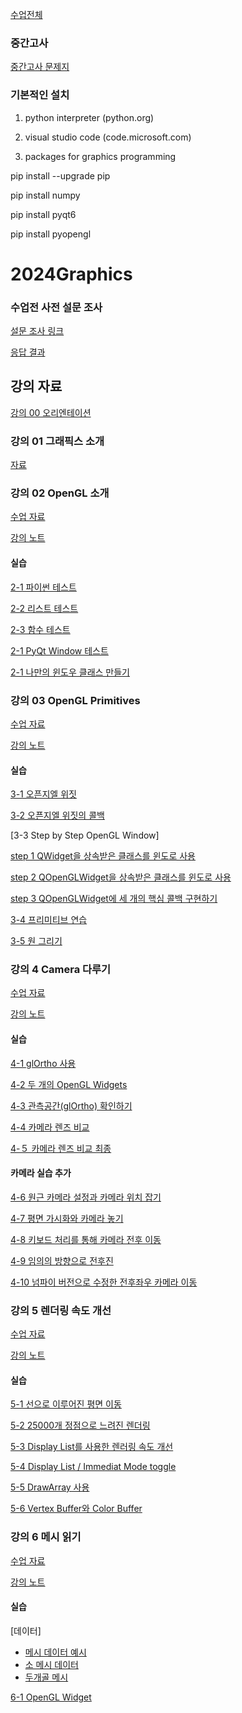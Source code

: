 [수업전체](https://github.com/dknife/dknife.github.io/wiki/Lecture_Homepage)

### 중간고사 
[중간고사 문제지](https://forms.office.com/r/rsc61Wn0Nm)

### 기본적인 설치
1. python interpreter (python.org)

2. visual studio code (code.microsoft.com)

3. packages for graphics programming

pip install --upgrade pip

pip install numpy

pip install pyqt6

pip install pyopengl

# 2024Graphics

### 수업전 사전 설문 조사

[설문 조사 링크](https://forms.office.com/Pages/ResponsePage.aspx?id=DQSIkWdsW0yxEjajBLZtrQAAAAAAAAAAAAO__fVSsTlUNFZWRksyUDczOVNQR1VTSkNLUlVFS1lTVy4u)

[응답 결과](https://forms.office.com/Pages/AnalysisPage.aspx?AnalyzerToken=AiRzmUfwW0bIduVPTEMLrCiZnAnsJqfx&id=DQSIkWdsW0yxEjajBLZtrQAAAAAAAAAAAAO__fVSsTlUNFZWRksyUDczOVNQR1VTSkNLUlVFS1lTVy4u)

## 강의 자료

[강의 00 오리엔테이션](https://github.com/dknife/2024Graphics/raw/main/LN/Lec00_Orientation.pdf)

### 강의 01 그래픽스 소개

[자료](https://github.com/dknife/2024Graphics/raw/main/LN/Lec01_Introduction2Graphics.pdf)

### 강의 02 OpenGL 소개

[수업 자료](https://github.com/dknife/2024Graphics/raw/main/LN/Lec02_BasicGraphicsProgramming.pdf)

[강의 노트](https://github.com/dknife/2024Graphics/raw/main/LN/Lec02_BasicGraphicsProgramming_Pres.pdf)

#### 실습
[2-1 파이썬 테스트](https://github.com/dknife/2024Graphics/blob/main/codes/01_test.py)

[2-2 리스트 테스트](https://github.com/dknife/2024Graphics/blob/main/codes/01_listtest.py)

[2-3 함수 테스트](https://github.com/dknife/2024Graphics/blob/main/codes/01_function_test.py)

[2-1 PyQt Window 테스트](https://github.com/dknife/2024Graphics/blob/main/codes/01_QtApp.py)

[2-1 나만의 윈도우 클래스 만들기](https://github.com/dknife/2024Graphics/blob/main/codes/01_QtMyWindowApp.py)

### 강의 03 OpenGL Primitives

[수업 자료](https://github.com/dknife/2024Graphics/raw/main/LN/Lec03_Primitives.pdf)

[강의 노트](https://github.com/dknife/2024Graphics/raw/main/LN/Lec03_Primitives_Pres.pdf)

#### 실습

[3-1 오픈지엘 위짓](https://github.com/dknife/2024Graphics/blob/main/codes/Ex03/Ex0301_OpenGLWidget.py)

[3-2 오픈지엘 위짓의 콜백](https://github.com/dknife/2024Graphics/blob/main/codes/Ex03/Ex0302_OpenGL_Callbacks.py)

[3-3 Step by Step OpenGL Window]

[step 1 QWidget을 상속받은 클래스를 윈도로 사용](https://github.com/dknife/2024Graphics/blob/main/codes/Ex03/Ex03_01_CustomWindowApp.py)

[step 2 QOpenGLWidget을 상속받은 클래스를 윈도로 사용](https://github.com/dknife/2024Graphics/blob/main/codes/Ex03/Ex03_02_CustomGLWindow.py)

[step 3 QOpenGLWidget에 세 개의 핵심 콜백 구현하기](https://github.com/dknife/2024Graphics/blob/main/codes/Ex03/Ex03_03_MyOpenGLApp.py)

[3-4 프리미티브 연습](https://github.com/dknife/2024Graphics/blob/main/codes/Ex03/Ex03_04_Primitives.py)

[3-5 원 그리기](https://github.com/dknife/2024Graphics/blob/main/codes/Ex03/Ex03_05_Drawing.py)

### 강의 4 Camera 다루기

[수업 자료](https://github.com/dknife/2024Graphics/raw/main/LN/Lec04_CameraProjection.pdf)

[강의 노트](https://github.com/dknife/2024Graphics/raw/main/LN/Lec04_CameraProjection_pres.pdf)

#### 실습 

[4-1 glOrtho 사용](https://github.com/dknife/2024Graphics/blob/main/codes/Ex04_Camera/0401_glOrthoTest.py)

[4-2 두 개의 OpenGL Widgets](https://github.com/dknife/2024Graphics/blob/main/codes/Ex04_Camera/0403_TwoGLWidgets.py)

[4-3 관측공간(glOrtho) 확인하기](https://github.com/dknife/2024Graphics/blob/main/codes/Ex04_Camera/Ex04_03_ObserverOrtho.py)

[4-4 카메라 렌즈 비교](https://github.com/dknife/2024Graphics/blob/main/codes/Ex04_Camera/0403_twocameras.py)

[4-５ 카메라 렌즈 비교 최종](https://github.com/dknife/2024Graphics/blob/main/codes/Ex04_Camera/twoCameraFinal.py)

#### 카메라 실습 추가

[4-6 원근 카메라 설정과 카메라 위치 잡기](https://github.com/dknife/2024Graphics/blob/main/codes/05CameraWalk/0501_basicCam.py)

[4-7 평면 가시화와 카메라 놓기](https://github.com/dknife/2024Graphics/blob/main/codes/05CameraWalk/0502_CamWithPlane.py)

[4-8 키보드 처리를 통해 카메라 전후 이동](https://github.com/dknife/2024Graphics/blob/main/codes/05CameraWalk/0503_CameraSimpleMove.py)

[4-9 임의의 방향으로 전후진](https://github.com/dknife/2024Graphics/blob/main/codes/05CameraWalk/0503_CameraSimpleMove2.py)

[4-10 넘파이 버전으로 수정한 전후좌우 카메라 이동](https://github.com/dknife/2024Graphics/blob/main/codes/05CameraWalk/0505_CameraSimpleMoveNumpy.py)

### 강의 5 렌더링 속도 개선

[수업 자료](https://github.com/dknife/2024Graphics/raw/main/LN/Lec05_RenderingEfficiency.pdf)

[강의 노트](https://github.com/dknife/2024Graphics/raw/main/LN/Lec05_RenderingEfficiency_pres.pptx)

#### 실습


[5-1 선으로 이루어진 평면 이동](https://github.com/dknife/2024Graphics/blob/main/codes/06RenderEfficiency/0601_SimplePlane.py)

[5-2 25000개 정점으로 느려진 렌더링](https://github.com/dknife/2024Graphics/blob/main/codes/06RenderEfficiency/0602SlowRendering.py)

[5-3 Display List를 사용한 렌러링 속도 개선](https://github.com/dknife/2024Graphics/tree/main/codes/06RenderEfficiency)

[5-4 Display List / Immediat Mode toggle](https://github.com/dknife/2024Graphics/tree/main/codes/06RenderEfficiency)

[5-5 DrawArray 사용](https://github.com/dknife/2024Graphics/blob/main/codes/06RenderEfficiency/0605_DisplayList_DrawArray.py)

[5-6 Vertex Buffer와 Color Buffer](https://github.com/dknife/2024Graphics/blob/main/codes/06RenderEfficiency/0606_DrawArrays_withColor.py)

### 강의 6 메시 읽기

[수업 자료](https://github.com/dknife/2024Graphics/raw/main/LN/Lec06_MeshLoading.pdf)

[강의 노트](https://github.com/dknife/2024Graphics/raw/main/LN/Lec06_MeshLoading_pres.pdf)

#### 실습

[데이터]

* [메시 데이터 예시](https://github.com/dknife/2023Graphics/blob/main/Ex/Ex06/mesh.txt)
* [소 메시 데이터](https://github.com/dknife/2023Graphics/blob/main/Ex/Ex06/cow.txt)
* [두개골 메시](https://github.com/dknife/2023Graphics/blob/main/Ex/Ex06/skull.txt)

[6-1 OpenGL Widget](https://github.com/dknife/2024Graphics/blob/main/codes/Ex06_MeshLoader/Ex06_01_OpenGLEnv.py)
